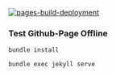 [![pages-build-deployment](https://github.com/Apuntes-FIUBA/Apuntes-Electronica/actions/workflows/pages/pages-build-deployment/badge.svg)](https://github.com/Apuntes-FIUBA/Apuntes-Electronica/actions/workflows/pages/pages-build-deployment)

### Test Github-Page Offline

``bundle install``

``bundle exec jekyll serve`` 
